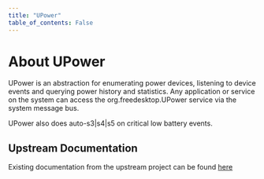 ```yaml
---
title: "UPower"
table_of_contents: False
---
```


# About UPower

UPower is an abstraction for enumerating power devices, listening to device
events and querying power history and statistics. Any application or service on
the system can access the org.freedesktop.UPower service via the system message
bus.

UPower also does auto-s3|s4|s5 on critical low battery events.

## Upstream Documentation

Existing documentation from the upstream project can be found
[here](https://upower.freedesktop.org/docs/)
